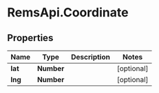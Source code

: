# RemsApi.Coordinate

## Properties
Name | Type | Description | Notes
------------ | ------------- | ------------- | -------------
**lat** | **Number** |  | [optional] 
**lng** | **Number** |  | [optional] 


